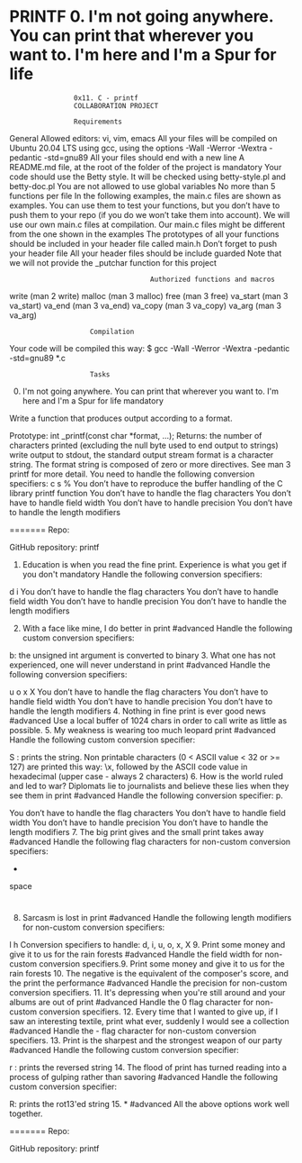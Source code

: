 
PRINTF
0. I'm not going anywhere. You can print that wherever you want to. I'm here and I'm a Spur for life
=======
					0x11. C - printf
					COLLABORATION PROJECT

					Requirements
General
Allowed editors: vi, vim, emacs
All your files will be compiled on Ubuntu 20.04 LTS using gcc, using the options -Wall -Werror -Wextra -pedantic -std=gnu89
All your files should end with a new line
A README.md file, at the root of the folder of the project is mandatory
Your code should use the Betty style. It will be checked using betty-style.pl and betty-doc.pl
You are not allowed to use global variables
No more than 5 functions per file
In the following examples, the main.c files are shown as examples. You can use them to test your functions, but you don’t have to push them to your repo (if you do we won’t take them into account). We will use our own main.c files at compilation. Our main.c files might be different from the one shown in the examples
The prototypes of all your functions should be included in your header file called main.h
Don’t forget to push your header file
All your header files should be include guarded
Note that we will not provide the _putchar function for this project



     	     	      	      	  	   Authorized functions and macros
write (man 2 write)
malloc (man 3 malloc)
free (man 3 free)
va_start (man 3 va_start)
va_end (man 3 va_end)
va_copy (man 3 va_copy)
va_arg (man 3 va_arg)




						Compilation
Your code will be compiled this way:
$ gcc -Wall -Werror -Wextra -pedantic -std=gnu89 *.c




						Tasks
0. I'm not going anywhere. You can print that wherever you want to. I'm here and I'm a Spur for life
mandatory

Write a function that produces output according to a format.

Prototype: int _printf(const char *format, ...);
Returns: the number of characters printed (excluding the null byte used to end output to strings)
write output to stdout, the standard output stream
format is a character string. The format string is composed of zero or more directives. See man 3 printf for more detail. You need to handle the following conversion specifiers:
c
s
%
You don’t have to reproduce the buffer handling of the C library printf function
You don’t have to handle the flag characters
You don’t have to handle field width
You don’t have to handle precision
You don’t have to handle the length modifiers

=======
Repo:

GitHub repository: printf
1. Education is when you read the fine print. Experience is what you get if you don't
mandatory
Handle the following conversion specifiers:

d
i
You don’t have to handle the flag characters
You don’t have to handle field width
You don’t have to handle precision
You don’t have to handle the length modifiers

2. With a face like mine, I do better in print
#advanced
Handle the following custom conversion specifiers:

b: the unsigned int argument is converted to binary
3. What one has not experienced, one will never understand in print
#advanced
Handle the following conversion specifiers:

u
o
x
X
You don’t have to handle the flag characters
You don’t have to handle field width
You don’t have to handle precision
You don’t have to handle the length modifiers
4. Nothing in fine print is ever good news
#advanced
Use a local buffer of 1024 chars in order to call write as little as possible.
5. My weakness is wearing too much leopard print
#advanced
Handle the following custom conversion specifier:

S : prints the string.
Non printable characters (0 < ASCII value < 32 or >= 127) are printed this way: \x, followed by the ASCII code value in hexadecimal (upper case - always 2 characters)
6. How is the world ruled and led to war? Diplomats lie to journalists and believe these lies when they see them in print
#advanced
Handle the following conversion specifier: p.

You don’t have to handle the flag characters
You don’t have to handle field width
You don’t have to handle precision
You don’t have to handle the length modifiers
7. The big print gives and the small print takes away
#advanced
Handle the following flag characters for non-custom conversion specifiers:

+
space
#
8. Sarcasm is lost in print
#advanced
Handle the following length modifiers for non-custom conversion specifiers:

l
h
Conversion specifiers to handle: d, i, u, o, x, X
9. Print some money and give it to us for the rain forests
#advanced
Handle the field width for non-custom conversion specifiers.9. Print some money and give it to us for the rain forests
10. The negative is the equivalent of the composer's score, and the print the performance
#advanced
Handle the precision for non-custom conversion specifiers.
11. It's depressing when you're still around and your albums are out of print
#advanced
Handle the 0 flag character for non-custom conversion specifiers.
12. Every time that I wanted to give up, if I saw an interesting textile, print what ever, suddenly I would see a collection
#advanced
Handle the - flag character for non-custom conversion specifiers.
13. Print is the sharpest and the strongest weapon of our party
#advanced
Handle the following custom conversion specifier:

r : prints the reversed string
14. The flood of print has turned reading into a process of gulping rather than savoring
#advanced
Handle the following custom conversion specifier:

R: prints the rot13'ed string
15. *
#advanced
All the above options work well together.





=======
Repo:

GitHub repository: printf

